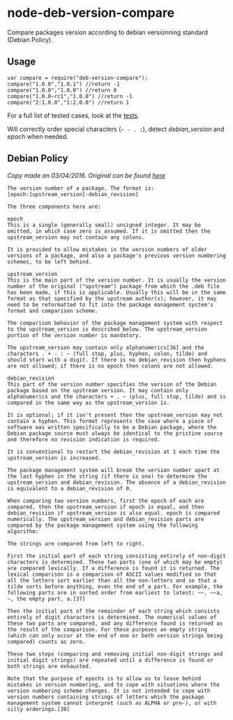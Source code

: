 # node-deb-version-compare
Compare packages version according to debian versionning standard (Debian Policy).

## Usage

    var compare = require("deb-version-compare");
    compare("1.0.0","1.0.1") //return -1
    compare("1.0.0","1.0.0") //return 0
    compare("1.0.0~rc1","1.0.0") //return -1
    compare("2:1.0.0","1:2.0.0") //return 1

For a full list of tested cases, look at the [tests](https://github.com/sdumetz/node-deb-version-compare/blob/master/test/test.js).

Will correctly order special characters (`~ - . :`), detect *debian_version* and *epoch* when needed.

## Debian Policy

*Copy made on 03/04/2016. Original can be found [here](https://www.debian.org/doc/debian-policy/ch-controlfields.html#s-f-Version)*

```
The version number of a package. The format is: [epoch:]upstream_version[-debian_revision]

The three components here are:

epoch
This is a single (generally small) unsigned integer. It may be omitted, in which case zero is assumed. If it is omitted then the upstream_version may not contain any colons.

It is provided to allow mistakes in the version numbers of older versions of a package, and also a package's previous version numbering schemes, to be left behind.

upstream_version
This is the main part of the version number. It is usually the version number of the original ("upstream") package from which the .deb file has been made, if this is applicable. Usually this will be in the same format as that specified by the upstream author(s); however, it may need to be reformatted to fit into the package management system's format and comparison scheme.

The comparison behavior of the package management system with respect to the upstream_version is described below. The upstream_version portion of the version number is mandatory.

The upstream_version may contain only alphanumerics[36] and the characters . + - : ~ (full stop, plus, hyphen, colon, tilde) and should start with a digit. If there is no debian_revision then hyphens are not allowed; if there is no epoch then colons are not allowed.

debian_revision
This part of the version number specifies the version of the Debian package based on the upstream version. It may contain only alphanumerics and the characters + . ~ (plus, full stop, tilde) and is compared in the same way as the upstream_version is.

It is optional; if it isn't present then the upstream_version may not contain a hyphen. This format represents the case where a piece of software was written specifically to be a Debian package, where the Debian package source must always be identical to the pristine source and therefore no revision indication is required.

It is conventional to restart the debian_revision at 1 each time the upstream_version is increased.

The package management system will break the version number apart at the last hyphen in the string (if there is one) to determine the upstream_version and debian_revision. The absence of a debian_revision is equivalent to a debian_revision of 0.

When comparing two version numbers, first the epoch of each are compared, then the upstream_version if epoch is equal, and then debian_revision if upstream_version is also equal. epoch is compared numerically. The upstream_version and debian_revision parts are compared by the package management system using the following algorithm:

The strings are compared from left to right.

First the initial part of each string consisting entirely of non-digit characters is determined. These two parts (one of which may be empty) are compared lexically. If a difference is found it is returned. The lexical comparison is a comparison of ASCII values modified so that all the letters sort earlier than all the non-letters and so that a tilde sorts before anything, even the end of a part. For example, the following parts are in sorted order from earliest to latest: ~~, ~~a, ~, the empty part, a.[37]

Then the initial part of the remainder of each string which consists entirely of digit characters is determined. The numerical values of these two parts are compared, and any difference found is returned as the result of the comparison. For these purposes an empty string (which can only occur at the end of one or both version strings being compared) counts as zero.

These two steps (comparing and removing initial non-digit strings and initial digit strings) are repeated until a difference is found or both strings are exhausted.

Note that the purpose of epochs is to allow us to leave behind mistakes in version numbering, and to cope with situations where the version numbering scheme changes. It is not intended to cope with version numbers containing strings of letters which the package management system cannot interpret (such as ALPHA or pre-), or with silly orderings.[38]
```
